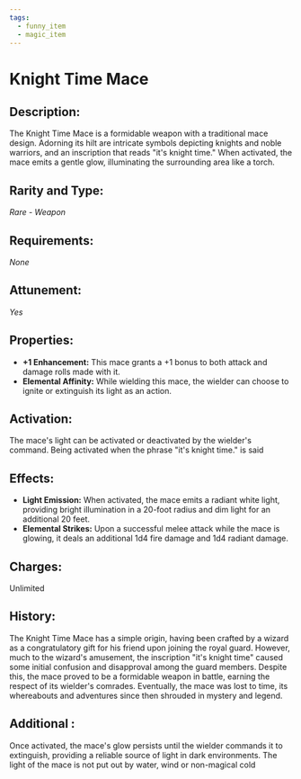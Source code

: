 ```yaml
---
tags:
  - funny_item
  - magic_item
---
```

# Knight Time Mace

## Description:
The Knight Time Mace is a formidable weapon with a traditional mace design. Adorning its hilt are intricate symbols depicting knights and noble warriors, and an inscription that reads "it's knight time." When activated, the mace emits a gentle glow, illuminating the surrounding area like a torch.

## Rarity and Type:
*Rare - Weapon*

## Requirements:
*None*

## Attunement:
*Yes*

## Properties:
- **+1 Enhancement:** This mace grants a +1 bonus to both attack and damage rolls made with it.
- **Elemental Affinity:** While wielding this mace, the wielder can choose to ignite or extinguish its light as an action.

## Activation:
The mace's light can be activated or deactivated by the wielder's command. Being activated when the phrase "it's knight time." is said

## Effects:
- **Light Emission:** When activated, the mace emits a radiant white light, providing bright illumination in a 20-foot radius and dim light for an additional 20 feet.
- **Elemental Strikes:** Upon a successful melee attack while the mace is glowing, it deals an additional 1d4 fire damage and 1d4 radiant damage.

## Charges:
Unlimited

## History:
The Knight Time Mace has a simple origin, having been crafted by a wizard as a congratulatory gift for his friend upon joining the royal guard. However, much to the wizard's amusement, the inscription "it's knight time" caused some initial confusion and disapproval among the guard members. Despite this, the mace proved to be a formidable weapon in battle, earning the respect of its wielder's comrades. Eventually, the mace was lost to time, its whereabouts and adventures since then shrouded in mystery and legend.

## Additional :
Once activated, the mace's glow persists until the wielder commands it to extinguish, providing a reliable source of light in dark environments. 
The light of the mace is not put out by water, wind or non-magical cold
